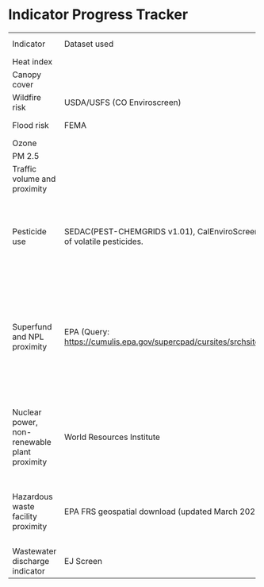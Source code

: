 Indicator Progress Tracker
================

<table style="width:99%;">
<colgroup>
<col style="width: 9%" />
<col style="width: 14%" />
<col style="width: 6%" />
<col style="width: 58%" />
<col style="width: 3%" />
<col style="width: 2%" />
<col style="width: 2%" />
<col style="width: 1%" />
</colgroup>
<tbody>
<tr class="odd">
<td>Indicator</td>
<td>Dataset used</td>
<td>Function/file name</td>
<td>Task</td>
<td>Charged to:</td>
<td>In progress</td>
<td>Needs review</td>
<td>Done</td>
</tr>
<tr class="even">
<td>Heat index</td>
<td></td>
<td></td>
<td></td>
<td>Caitlin</td>
<td></td>
<td></td>
<td>X</td>
</tr>
<tr class="odd">
<td>Canopy cover</td>
<td></td>
<td></td>
<td></td>
<td>Caitlin</td>
<td></td>
<td></td>
<td>X</td>
</tr>
<tr class="even">
<td>Wildfire risk</td>
<td>USDA/USFS (CO Enviroscreen)</td>
<td>wildfire_risk.R</td>
<td>Mean wildfire hazard potential within prison boundary + 1km
buffer</td>
<td>Devin</td>
<td></td>
<td>X</td>
<td>X</td>
</tr>
<tr class="odd">
<td>Flood risk</td>
<td>FEMA</td>
<td></td>
<td>Percentage of each prison boundary + 1km buffer where there is at
least a one percent chance of flooding annually</td>
<td>Caitlin</td>
<td></td>
<td>X</td>
<td></td>
</tr>
<tr class="even">
<td>Ozone</td>
<td></td>
<td></td>
<td></td>
<td>Caitlin</td>
<td></td>
<td>X</td>
<td></td>
</tr>
<tr class="odd">
<td>PM 2.5</td>
<td></td>
<td></td>
<td></td>
<td>Caitlin</td>
<td></td>
<td>X</td>
<td></td>
</tr>
<tr class="even">
<td>Traffic volume and proximity</td>
<td></td>
<td></td>
<td>Count of vehicles (AADT, avg. annual daily traffic) at major roads
within 500 meters, divided by distance in meters (EJ Screen)</td>
<td>Caitlin</td>
<td>X</td>
<td></td>
<td></td>
</tr>
<tr class="odd">
<td>Pesticide use</td>
<td>SEDAC(PEST-CHEMGRIDS v1.01), CalEnviroScreen Table of volatile
pesticides.</td>
<td><p>calcPesticides()</p>
<p>Files:</p>
<p>data/processed/pesticide_sedac,</p>
<p>pesticide_sedac_2020.tif</p></td>
<td>Total pounds of 132 selected active pesticide ingredients (filtered
for hazard and volatility) used in production-agriculture per square
mile, averaged over three years (2017 to 2019). (CA method: <a
href="https://oehha.ca.gov/media/downloads/calenviroscreen/report/calenviroscreen40reportf2021.pdf#page=79"
class="uri">https://oehha.ca.gov/media/downloads/calenviroscreen/report/calenviroscreen40reportf2021.pdf#page=79</a>)</td>
<td>Devin</td>
<td></td>
<td>X</td>
<td></td>
</tr>
<tr class="even">
<td>Superfund and NPL proximity</td>
<td>EPA (Query: <a
href="https://cumulis.epa.gov/supercpad/cursites/srchsites.cfm"
class="uri">https://cumulis.epa.gov/supercpad/cursites/srchsites.cfm</a>)</td>
<td><p>Files:</p>
<p>superfund_npl_active_2023ver.csv</p>
<p>Fun:</p>
<p>ArcGIS Pro geocoding</p>
<p>buffer_calculatoin()</p>
<p>power_weight_calculation()</p></td>
<td>Sum of listed and proposed NPL sites weighted by distance to prison
boundary and type of NPL site (see CA EnviroScreen for weighting by site
type: <a
href="https://oehha.ca.gov/media/downloads/calenviroscreen/report/calenviroscreen40reportf2021.pdf#page=108"
class="uri">https://oehha.ca.gov/media/downloads/calenviroscreen/report/calenviroscreen40reportf2021.pdf#page=108</a>)</td>
<td>Devin</td>
<td></td>
<td>X</td>
<td></td>
</tr>
<tr class="odd">
<td>Nuclear power, non-renewable plant proximity</td>
<td>World Resources Institute</td>
<td><p>File:</p>
<p>global_power_plant_database.csv</p>
<p>Fun:</p>
<p>buffer_calculation()</p></td>
<td>Similar distance weighted sum as Superfund site method</td>
<td>Devin</td>
<td></td>
<td>X</td>
<td></td>
</tr>
<tr class="even">
<td>Hazardous waste facility proximity</td>
<td>EPA FRS geospatial download (updated March 2023)</td>
<td></td>
<td><p>Count of hazardous waste facilities within 5km of prison boundary
(or nearest beyond 5km) each divided by distance in km (models EJScreen
and CO enviroscreen methods).</p>
<p>Operating TSDFs from RCRA and reporting LQGs from the Biennial Report
(localities downloaded from the EPA: <a
href="https://www.epa.gov/frs/geospatial-data-download-service"
class="uri">https://www.epa.gov/frs/geospatial-data-download-service</a>)</p></td>
<td>Devin/Caitlin</td>
<td>X</td>
<td></td>
<td></td>
</tr>
<tr class="odd">
<td>Wastewater discharge indicator</td>
<td>EJ Screen</td>
<td></td>
<td>Estimated toxic chemical concentrations in stream segments within
500 meters of prison boundary, divided by distance in kilometers (km) in
2019</td>
<td>Devin</td>
<td></td>
<td></td>
<td></td>
</tr>
</tbody>
</table>
